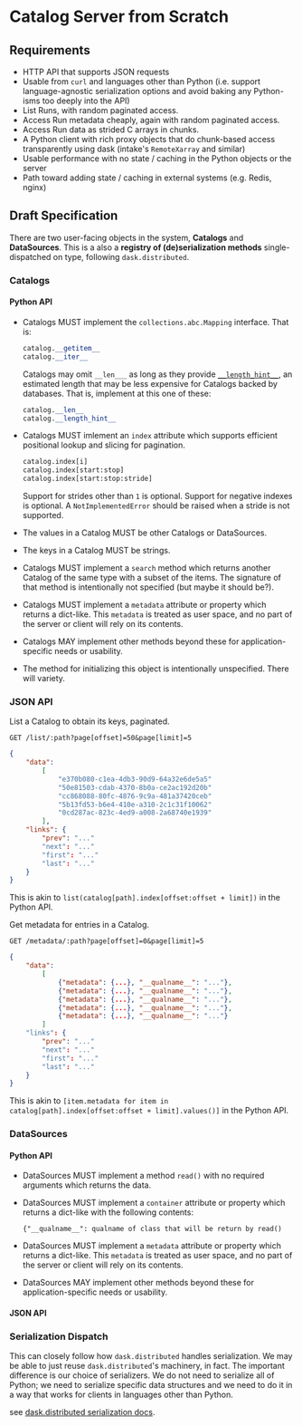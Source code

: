 # Catalog Server from Scratch

## Requirements

* HTTP API that supports JSON requests
* Usable from ``curl`` and languages other than Python (i.e. support
  language-agnostic serialization options and avoid baking any Python-isms too
  deeply into the API)
* List Runs, with random paginated access.
* Access Run metadata cheaply, again with random paginated access.
* Access Run data as strided C arrays in chunks.
* A Python client with rich proxy objects that do chunk-based access
  transparently using dask (intake's `RemoteXarray` and similar)
* Usable performance with no state / caching in the Python objects or the server
* Path toward adding state / caching in external systems (e.g. Redis, nginx)

## Draft Specification

There are two user-facing objects in the system, **Catalogs** and
**DataSources**. This is a also a **registry of (de)serialization methods**
single-dispatched on type, following ``dask.distributed``.

### Catalogs

#### Python API

* Catalogs MUST implement the ``collections.abc.Mapping`` interface. That is:

  ```python
  catalog.__getitem__
  catalog.__iter__
  ```

  Catalogs may omit ``__len___`` as long as they provide
  [``__length_hint__``](https://www.python.org/dev/peps/pep-0424/), an estimated
  length that may be less expensive for Catalogs backed by databases. That is,
  implement at this one of these:

  ```python
  catalog.__len__
  catalog.__length_hint__
  ```

* Catalogs MUST imlement an ``index`` attribute which supports efficient
  positional lookup and slicing for pagination.

  ```python
  catalog.index[i]
  catalog.index[start:stop]
  catalog.index[start:stop:stride]
  ```

  Support for strides other than ``1`` is optional. Support for negative indexes
  is optional. A ``NotImplementedError`` should be raised when a stride is not
  supported.

* The values in a Catalog MUST be other Catalogs or DataSources.

* The keys in a Catalog MUST be strings.

* Catalogs MUST implement a ``search`` method which returns another Catalog
  of the same type with a subset of the items. The signature of that method is
  intentionally not specified (but maybe it should be?).

* Catalogs MUST implement a ``metadata`` attribute or property which
  returns a dict-like. This ``metadata`` is treated as user space, and no part
  of the server or client will rely on its contents.

* Catalogs MAY implement other methods beyond these for application-specific
  needs or usability.

* The method for initializing this object is intentionally unspecified. There
  will variety.

### JSON API

List a Catalog to obtain its keys, paginated.

```
GET /list/:path?page[offset]=50&page[limit]=5
```

```json
{
    "data":
        [
            "e370b080-c1ea-4db3-90d9-64a32e6de5a5"
            "50e81503-cdab-4370-8b0a-ce2ac192d20b"
            "cc868088-80fc-4876-9c9a-481a37420ceb"
            "5b13fd53-b6e4-410e-a310-2c1c31f10062"
            "0cd287ac-823c-4ed9-a008-2a68740e1939"
        ],
    "links": {
        "prev": "..."
        "next": "..."
        "first": "..."
        "last": "..."
    }
}
```

This is akin to ``list(catalog[path].index[offset:offset + limit])`` in the
Python API.

Get metadata for entries in a Catalog.

```
GET /metadata/:path?page[offset]=0&page[limit]=5
```

```json
{
    "data":
        [
            {"metadata": {...}, "__qualname__": "..."},
            {"metadata": {...}, "__qualname__": "..."},
            {"metadata": {...}, "__qualname__": "..."},
            {"metadata": {...}, "__qualname__": "..."},
            {"metadata": {...}, "__qualname__": "..."}
        ]
    "links": {
        "prev": "..."
        "next": "..."
        "first": "..."
        "last": "..."
    }
}
```

This is akin to
``[item.metadata for item in catalog[path].index[offset:offset + limit].values()]``
in the Python API.

### DataSources

#### Python API

* DataSources MUST implement a method ``read()`` with no required arguments
  which returns the data.

* DataSources MUST implement a ``container`` attribute or property which returns
  a dict-like with the following contents:

  ```
  {"__qualname__": qualname of class that will be return by read()
  ```
* DataSources MUST implement a ``metadata`` attribute or property which returns a
  dict-like. This ``metadata`` is treated as user space, and no part of the
  server or client will rely on its contents.

* DataSources MAY implement other methods beyond these for application-specific
  needs or usability.

#### JSON API

### Serialization Dispatch

This can closely follow how `dask.distributed` handles serialization. We may be
able to just reuse `dask.distributed`'s machinery, in fact. The important
difference is our choice of serializers. We do not need to serialize all of
Python; we need to serialize specific data structures and we need to do it in a
way that works for clients in languages other than Python.

see [dask.distributed serialization docs](https://distributed.dask.org/en/latest/serialization.html).
